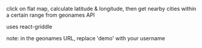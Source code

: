 click on flat map, calculate latitude & longitude,
then get nearby cities within a certain range
from geonames API

uses react-griddle

note: in the geonames URL, replace 'demo' with
your username 